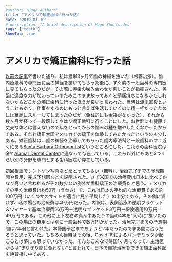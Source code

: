 ```yaml
---
#author: "Hugo Authors"
title: "アメリカで矯正歯科に行った話"
date: "2019-03-10"
# description: "A brief description of Hugo Shortcodes"
tags: ["teeth"]
ShowToc: true
---
```



# アメリカで矯正歯科に行った話
[以前の記事](https://ys-blog.hatenadiary.com/entry/2021/06/15/143110)で書いた通り、私は渡米3ヶ月で歯の神経を抜いた（根管治療）。歯内療法科で専門医に歯の神経を抜いてもらった後に、すぐ隣の一般歯科の専門医に見てもらったのだが、その際に奥歯の噛み合わせが悪いことが指摘された。奥歯に過度な力が加わっているためこのまま放っておくと頭痛持ちになるかもしれないからどこかの矯正歯科に行ったほうが良いと言われた。当時は渡米直後ということもあり、仕事をするのにもっと言えば生活していくのに精一杯だったためには華麗にスルーしてしまったのだが（金銭的にも余裕がなかった）、それから数ヶ月が経って一段落してやはり矯正歯科に行くことにした。お世辞にも健康で丈夫な体とは言えないので年をとってからの悩みの種を増やしたくなかったからである。それと矯正大国アメリカでの矯正を体験してみたかったというのも少しある。矯正歯科は、歯の神経を治療してもらった歯内療法科と一般歯科のすぐ近くにある[Santa Barbara Orthodontist](http://www.sborthodontics.com/)というところにした。これらの歯科医院は全て[Alamar Dental Center](https://www.google.com/maps/place/%E3%82%A2%E3%83%A9%E3%83%9E%E3%83%BC%E3%83%BB%E3%83%87%E3%83%B3%E3%82%BF%E3%83%AB%E3%83%BB%E3%82%BB%E3%83%B3%E3%82%BF%E3%83%BC/@34.4389881,-119.7240706,15z/data=!4m5!3m4!1s0x0:0xdc20bbc76f41883c!8m2!3d34.4390077!4d-119.7240401)に連なって存在している。これら以外にもあと3つくらい別の分野を専門とする歯科医院が存在している。

初回相談でレントゲン写真などをとってもらい（無料）、治療完了までの予想期間や費用、完成予想図などを説明された。さて米国での治療費は日本に比べてかなり高いと言われるがその数少ない例外が歯科矯正の治療費だと思う。アメリカでの平均治療費は約50万（うわさ）で、これは日本の平均的な治療費である約100万円（いくつかのサイトを適当に見て平均した）の半分である。その例に漏れず、私の場合も治療費は49万円だった。内訳は、表側治療の透明ブラケット＆ワイヤーで基本治療費56万円＋透明なブラケット3万円－保険適用10万円＝49万円である。この他に上下左右の真ん中あたりの歯の4本を"同時に"抜いたので、この矯正の費用とは別に一般歯科で数万円かかった。治療完了までの予想期間は2年弱と言われた。本帰国予定までちょうど2年だったのでまあ間に合うだろうと思っていた。もちろん当時はその後、Covid-19によるパンデミックが起こるとは夢にも思っていなかった。そんなこんなで帰国1ヶ月になって、主治医からは"ぎりぎり間に合わない"と言われて、日本で継続治療をできる矯正歯科医を絶賛探し中である。